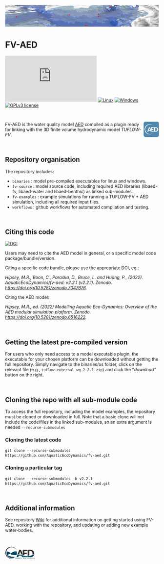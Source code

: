 
![image](fv_banner.png)

# FV-AED 
[![Latest release](https://badgen.net/github/release/Naereen/Strapdown.js)](https://github.com/AquaticEcoDynamics/fv-aed/releases)
[![Linux](https://svgshare.com/i/Zhy.svg)](https://svgshare.com/i/Zhy.svg)
[![Windows](https://svgshare.com/i/ZhY.svg)](https://svgshare.com/i/ZhY.svg)
[![GPLv3 license](https://img.shields.io/badge/License-GPLv3-blue.svg)](http://perso.crans.org/besson/LICENSE.html)

<br>

<a href="url"><img src="aed-icon2.png" align="right" width="50" ></a> FV-AED is the water quality model [AED](https://aquaticecodynamics.github.io/aed-science/index.html) compiled as a plugin ready for linking with the 3D finite volume hydrodynamic model *TUFLOW-FV*. 

<br>

## Repository organisation

The repository includes:

- `binaries` : model pre-compiled executables for linux and windows.
- `fv-source` : model source code, including required AED libraries (libaed-fv, libaed-water and libaed-benthic) as linked sub-modules.
- `fv-examples` : example simulations for running a TUFLOW-FV + AED simulation, including all required input files.
- `workflows` : github workflows for automated compilation and testing.

<br>

## Citing this code

[![DOI](https://zenodo.org/badge/520823025.svg)](https://zenodo.org/badge/latestdoi/520823025)

Users may need to cite the AED model in general, or a specific model code package/bundle/version.

Citing a specific code bundle, please use the appropriate DOI, eg.:

*Hipsey, M.R., Boon, C., Paraska, D., Bruce, L. and Huang, P., (2022). AquaticEcoDynamics/fv-aed: v2.2.1 (v2.2.1). Zenodo. https://doi.org/10.5281/zenodo.7047676.*

Citing the AED model:

*Hipsey, M.R., ed. (2022) Modelling Aquatic Eco-Dynamics: Overview of the AED modular simulation platform. Zenodo. https://doi.org/10.5281/zenodo.6516222.*

<br>

## Getting the latest pre-compiled version

For users who only need access to a model executable plugin, the executable for your chosen platform can be downloaded without getting the full repository. Simply navigate to the binaries/os folder, click on the relevant file (e.g., `tuflow_external_wq_2.2.1.zip`) and click the "*download*" button on the right.

<br>

## Cloning the repo with all sub-module code

To access the full repository, including the model examples, the repository must be cloned or downloaded in full. Note that a basic clone will not include the code/files in the linked sub-modules, so an extra argument is needed `--recurse-submodules`

### Cloning the latest code
```
git clone --recurse-submodules https://github.com/AquaticEcoDynamics/fv-aed.git
```

### Cloning a particular tag
```
git clone --recurse-submodules -b v2.2.1 https://github.com/AquaticEcoDynamics/fv-aed.git
```

<br>

## Additional information

See repository [Wiki](https://github.com/AquaticEcoDynamics/fv-aed/wiki) for additional information on getting started using FV-AED, working with the repository, and updating or adding new example water-bodies.

<br>

[<img src="aed.png" alt="AED" width="100"/>](https://aquatic.science.uwa.edu.au)


